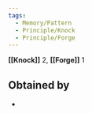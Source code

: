 ```yaml
---
tags:
  - Memory/Pattern
  - Principle/Knock
  - Principle/Forge
---
```

**[[Knock]]** 2, **[[Forge]]** 1

## Obtained by
-

